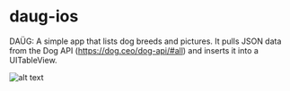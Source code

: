 # daug-ios
DAÜG: A simple app that lists dog breeds and pictures. It pulls JSON data from the Dog API (https://dog.ceo/dog-api/#all) and inserts it into a UITableView. 

![alt text](https://preview.ibb.co/d0qOun/Daug.png) 
